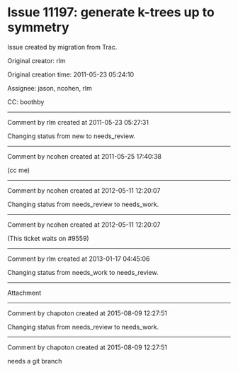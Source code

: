 # Issue 11197: generate k-trees up to symmetry

Issue created by migration from Trac.

Original creator: rlm

Original creation time: 2011-05-23 05:24:10

Assignee: jason, ncohen, rlm

CC:  boothby




---

Comment by rlm created at 2011-05-23 05:27:31

Changing status from new to needs_review.


---

Comment by ncohen created at 2011-05-25 17:40:38

(cc me)


---

Comment by ncohen created at 2012-05-11 12:20:07

Changing status from needs_review to needs_work.


---

Comment by ncohen created at 2012-05-11 12:20:07

(This ticket waits on #9559)


---

Comment by rlm created at 2013-01-17 04:45:06

Changing status from needs_work to needs_review.


---

Attachment


---

Comment by chapoton created at 2015-08-09 12:27:51

Changing status from needs_review to needs_work.


---

Comment by chapoton created at 2015-08-09 12:27:51

needs a git branch
